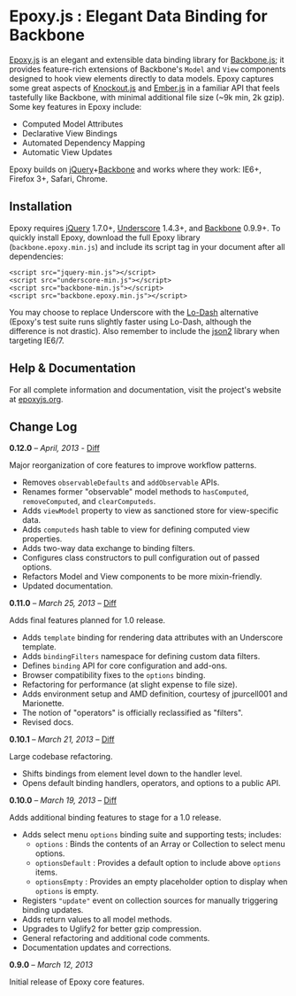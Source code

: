 # Epoxy.js : Elegant Data Binding for Backbone

[Epoxy.js](http://epoxyjs.org "Epoxy.js") is an elegant and extensible data binding library for [Backbone.js](http://backbonejs.org "Backbone.js"); it provides feature-rich extensions of Backbone's `Model` and `View` components designed to hook view elements directly to data models. Epoxy captures some great aspects of [Knockout.js](http://knockoutjs.com "Knockout.js") and [Ember.js](http://emberjs.com "Ember.js") in a familiar API that feels tastefully like Backbone, with minimal additional file size (~9k min, 2k gzip). Some key features in Epoxy include:</p>

 - Computed Model Attributes
 - Declarative View Bindings
 - Automated Dependency Mapping
 - Automatic View Updates

Epoxy builds on [jQuery](http://jquery.com "jQuery.js")+[Backbone](http://backbonejs.org "Backbone.js") and works where they work: IE6+, Firefox 3+, Safari, Chrome.

## Installation

Epoxy requires [jQuery](http://jquery.com "jQuery.js") 1.7.0+, [Underscore](http://underscorejs.org "Underscore.js") 1.4.3+, and [Backbone](http://backbonejs.org "Backbone.js") 0.9.9+. To quickly install Epoxy, download the full Epoxy library (`backbone.epoxy.min.js`) and include its script tag in your document after all dependencies:

	<script src="jquery-min.js"></script>
	<script src="underscore-min.js"></script>
	<script src="backbone-min.js"></script>
	<script src="backbone.epoxy.min.js"></script>

You may choose to replace Underscore with the [Lo-Dash](http://lodash.com "Lodash.js") alternative (Epoxy's test suite runs slightly faster using Lo-Dash, although the difference is not drastic). Also remember to include the [json2](https://github.com/douglascrockford/JSON-js "JSON2") library when targeting IE6/7.

## Help & Documentation

For all complete information and documentation, visit the project's website at [epoxyjs.org](http://epoxyjs.org "Epoxy.js").


## Change Log

**0.12.0** – *April, 2013* - [Diff](https://github.com/gmac/backbone.epoxy/compare/v0.11.0...v0.12.0 "Diff: v0.11.0/v0.12.0")

Major reorganization of core features to improve workflow patterns.

 - Removes `observableDefaults` and `addObservable` APIs.
 - Renames former "observable" model methods to `hasComputed`, `removeComputed`, and `clearComputeds`.
 - Adds `viewModel` property to view as sanctioned store for view-specific data.
 - Adds `computeds` hash table to view for defining computed view properties.
 - Adds two-way data exchange to binding filters.
 - Configures class constructors to pull configuration out of passed options.
 - Refactors Model and View components to be more mixin-friendly.
 - Updated documentation.

**0.11.0** – *March 25, 2013* – [Diff](https://github.com/gmac/backbone.epoxy/compare/v0.10.1...v0.11.0 "Diff: v0.10.1/v0.11.0")

Adds final features planned for 1.0 release.

 - Adds `template` binding for rendering data attributes with an Underscore template.
 - Adds `bindingFilters` namespace for defining custom data filters.
 - Defines `binding` API for core configuration and add-ons.
 - Browser compatibility fixes to the `options` binding.
 - Refactoring for performance (at slight expense to file size).
 - Adds environment setup and AMD definition, courtesy of jpurcell001 and Marionette.
 - The notion of "operators" is officially reclassified as "filters".
 - Revised docs.

**0.10.1** – *March 21, 2013* – [Diff](https://github.com/gmac/backbone.epoxy/compare/v0.10.0...v0.10.1 "Diff: v0.10.0/v0.10.1")

Large codebase refactoring.

 - Shifts bindings from element level down to the handler level.
 - Opens default binding handlers, operators, and options to a public API.

**0.10.0** – *March 19, 2013* – [Diff](https://github.com/gmac/backbone.epoxy/compare/v0.9.0...v0.10.0 "Diff: v0.9.0/v0.10.0")

Adds additional binding features to stage for a 1.0 release.

 - Adds select menu `options` binding suite and supporting tests; includes:
 	- `options` : Binds the contents of an Array or Collection to select menu options.
	- `optionsDefault` : Provides a default option to include above `options` items.
	- `optionsEmpty` : Provides an empty placeholder option to display when `options` is empty.
 - Registers `"update"` event on collection sources for manually triggering binding updates.
 - Adds return values to all model methods.
 - Upgrades to Uglify2 for better gzip compression.
 - General refactoring and additional code comments.
 - Documentation updates and corrections.

**0.9.0** – *March 12, 2013*

Initial release of Epoxy core features.
